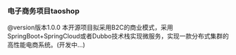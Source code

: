 ### 电子商务项目taoshop
@version版本1.0.0
本开源项目拟采用B2C的商业模式，采用SpringBoot+SpringCloud或者Dubbo技术栈实现微服务，实现一款分布式集群的高性能电商系统。(开发中...)